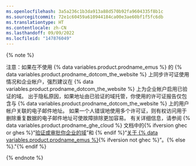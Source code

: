 ```yaml
---
ms.openlocfilehash: 3a5a236c1b3da913a88d570b92fa9604335f8b1c
ms.sourcegitcommit: 72e1c60459a610944184ca00e3ae60bf1f5fc6db
ms.translationtype: HT
ms.contentlocale: zh-CN
ms.lasthandoff: 09/09/2022
ms.locfileid: "147876049"
---
```

{% note %}

注意：如果在不使用 {% data variables.product.prodname_emus %} 的 {% data variables.product.prodname_dotcom_the_website %} 上同步许可证使用情况和企业帐户，强烈建议在 {% data variables.product.prodname_dotcom_the_website %} 上为企业帐户启用已验证的域。 出于隐私原因，如果地址由已验证的域托管，你使用的许可证报告仅包含与 {% data variables.product.prodname_dotcom_the_website %} 上的用户帐户关联的电子邮件地址。 如果一个人错误地使用多个许可证，则有权访问用于删除重复数据的电子邮件地址可使故障排除更加容易。 有关详细信息，请参阅 {% data variables.product.prodname_ghe_cloud %} 文档中的{% ifversion ghec or ghes %}“[验证或审批你企业的域](/enterprise-cloud@latest/admin/configuration/configuring-your-enterprise/verifying-or-approving-a-domain-for-your-enterprise)”和 {% endif %}“[关于 {% data variables.product.prodname_emus %}](/enterprise-cloud@latest/admin/identity-and-access-management/managing-iam-with-enterprise-managed-users/about-enterprise-managed-users){% ifversion not ghec %}”。{% else %}."{% endif %}

{% endnote %}

